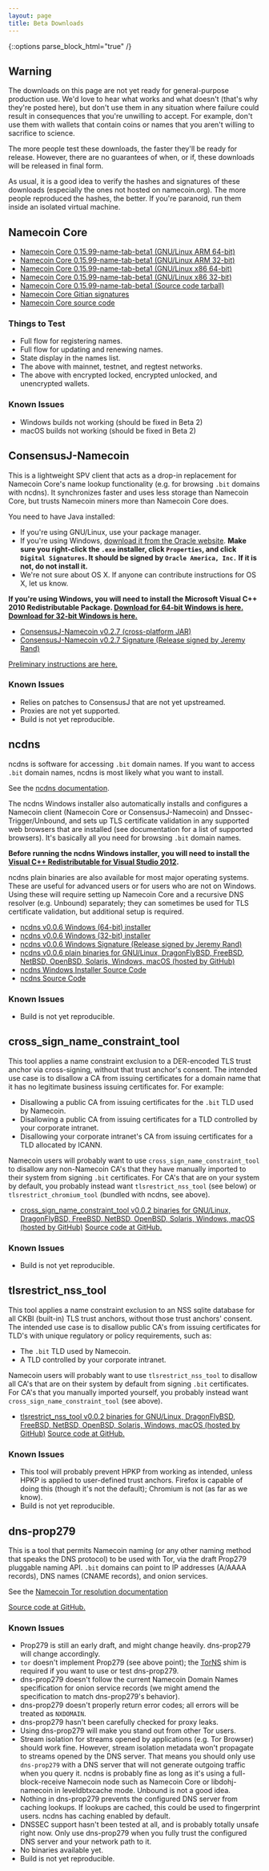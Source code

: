```yaml
---
layout: page
title: Beta Downloads
---
```


{::options parse_block_html="true" /}

## Warning

The downloads on this page are not yet ready for general-purpose production use.  We'd love to hear what works and what doesn't (that's why they're posted here), but don't use them in any situation where failure could result in consequences that you're unwilling to accept.  For example, don't use them with wallets that contain coins or names that you aren't willing to sacrifice to science.

The more people test these downloads, the faster they'll be ready for release.  However, there are no guarantees of when, or if, these downloads will be released in final form.

As usual, it is a good idea to verify the hashes and signatures of these downloads (especially the ones not hosted on namecoin.org).  The more people reproduced the hashes, the better.  If you're paranoid, run them inside an isolated virtual machine.

## Namecoin Core

* [Namecoin Core 0.15.99-name-tab-beta1 (GNU/Linux ARM 64-bit)](https://www.namecoin.org/files/namecoin-core-0.15.99-name-tab-beta1/namecoin-0.15.99-aarch64-linux-gnu.tar.gz)
* [Namecoin Core 0.15.99-name-tab-beta1 (GNU/Linux ARM 32-bit)](https://www.namecoin.org/files/namecoin-core-0.15.99-name-tab-beta1/namecoin-0.15.99-arm-linux-gnueabihf.tar.gz)
* [Namecoin Core 0.15.99-name-tab-beta1 (GNU/Linux x86 64-bit)](https://www.namecoin.org/files/namecoin-core-0.15.99-name-tab-beta1/namecoin-0.15.99-x86_64-linux-gnu.tar.gz)
* [Namecoin Core 0.15.99-name-tab-beta1 (GNU/Linux x86 32-bit)](https://www.namecoin.org/files/namecoin-core-0.15.99-name-tab-beta1/namecoin-0.15.99-i686-pc-linux-gnu.tar.gz)
* [Namecoin Core 0.15.99-name-tab-beta1 (Source code tarball)](https://www.namecoin.org/files/namecoin-core-0.15.99-name-tab-beta1/namecoin-0.15.99.tar.gz)
* [Namecoin Core Gitian signatures](https://github.com/namecoin/gitian.sigs/)
* [Namecoin Core source code](https://github.com/namecoin/namecoin-core/)

### Things to Test

* Full flow for registering names.
* Full flow for updating and renewing names.
* State display in the names list.
* The above with mainnet, testnet, and regtest networks.
* The above with encrypted locked, encrypted unlocked, and unencrypted wallets.

### Known Issues

* Windows builds not working (should be fixed in Beta 2)
* macOS builds not working (should be fixed in Beta 2)

## ConsensusJ-Namecoin

This is a lightweight SPV client that acts as a drop-in replacement for Namecoin Core's name lookup functionality (e.g. for browsing `.bit` domains with ncdns).  It synchronizes faster and uses less storage than Namecoin Core, but trusts Namecoin miners more than Namecoin Core does.

You need to have Java installed:

* If you're using GNU/Linux, use your package manager.
* If you're using Windows, [download it from the Oracle website](https://www.java.com/en/download/manual.jsp).  **Make sure you right-click the `.exe` installer, click `Properties`, and click `Digital Signatures`.  It should be signed by `Oracle America, Inc.`  If it is not, do not install it.**
* We're not sure about OS X.  If anyone can contribute instructions for OS X, let us know.

**If you're using Windows, you will need to install the Microsoft Visual C++ 2010 Redistributable Package.  [Download for 64-bit Windows is here.](https://www.microsoft.com/en-us/download/details.aspx?id=14632)  [Download for 32-bit Windows is here.](https://www.microsoft.com/en-us/download/details.aspx?id=5555)**

* [ConsensusJ-Namecoin v0.2.7 (cross-platform JAR)](https://www.namecoin.org/files/ConsensusJ-Namecoin/0.2.7/namecoinj-daemon-0.2.7-SNAPSHOT.jar)
* [ConsensusJ-Namecoin v0.2.7 Signature (Release signed by Jeremy Rand)](https://www.namecoin.org/files/ConsensusJ-Namecoin/0.2.7/SHA256SUMS.asc)

[Preliminary instructions are here.]({{site.baseurl}}docs/bitcoinj-name-lookups/)

### Known Issues

* Relies on patches to ConsensusJ that are not yet upstreamed.
* Proxies are not yet supported.
* Build is not yet reproducible.

## ncdns

ncdns is software for accessing `.bit` domain names.  If you want to access `.bit` domain names, ncdns is most likely what you want to install.

See the [ncdns documentation]({{site.baseurl}}docs/ncdns).

The ncdns Windows installer also automatically installs and configures a Namecoin client (Namecoin Core or ConsensusJ-Namecoin) and Dnssec-Trigger/Unbound, and sets up TLS certificate validation in any supported web browsers that are installed (see documentation for a list of supported browsers).  It's basically all you need for browsing `.bit` domain names.

**Before running the ncdns Windows installer, you will need to install the [Visual C++ Redistributable for Visual Studio 2012](https://www.microsoft.com/en-us/download/details.aspx?id=30679).**

ncdns plain binaries are also available for most major operating systems.  These are useful for advanced users or for users who are not on Windows.  Using these will require setting up Namecoin Core and a recursive DNS resolver (e.g. Unbound) separately; they can sometimes be used for TLS certificate validation, but additional setup is required.

* [ncdns v0.0.6 Windows (64-bit) installer](https://www.namecoin.org/files/ncdns-v0.0.6/ncdns-v0.0.6-win64-install.exe)
* [ncdns v0.0.6 Windows (32-bit) installer](https://www.namecoin.org/files/ncdns-v0.0.6/ncdns-v0.0.6-win32-install.exe)
* [ncdns v0.0.6 Windows Signature (Release signed by Jeremy Rand)](https://www.namecoin.org/files/ncdns-v0.0.6/ncdns-v0.0.6-win.SHA256SUMS.asc)
* [ncdns v0.0.6 plain binaries for GNU/Linux, DragonFlyBSD, FreeBSD, NetBSD, OpenBSD, Solaris, Windows, macOS (hosted by GitHub)](https://github.com/namecoin/ncdns/releases/tag/v0.0.6)
* [ncdns Windows Installer Source Code](https://github.com/namecoin/ncdns-nsis)
* [ncdns Source Code](https://github.com/namecoin/ncdns)

### Known Issues

* Build is not yet reproducible.

## cross_sign_name_constraint_tool

This tool applies a name constraint exclusion to a DER-encoded TLS trust anchor via cross-signing, without that trust anchor's consent. The intended use case is to disallow a CA from issuing certificates for a domain name that it has no legitimate business issuing certificates for. For example:

* Disallowing a public CA from issuing certificates for the `.bit` TLD used by Namecoin.
* Disallowing a public CA from issuing certificates for a TLD controlled by your corporate intranet.
* Disallowing your corporate intranet's CA from issuing certificates for a TLD allocated by ICANN.

Namecoin users will probably want to use `cross_sign_name_constraint_tool` to disallow any non-Namecoin CA's that they have manually imported to their system from signing `.bit` certificates.  For CA's that are on your system by default, you probably instead want `tlsrestrict_nss_tool` (see below) or `tlsrestrict_chromium_tool` (bundled with ncdns, see above).

* [cross_sign_name_constraint_tool v0.0.2 binaries for GNU/Linux, DragonFlyBSD, FreeBSD, NetBSD, OpenBSD, Solaris, Windows, macOS (hosted by GitHub)](https://github.com/namecoin/crosssignnameconstraint/releases/tag/v0.0.2)
[Source code at GitHub.](https://github.com/namecoin/crosssignnameconstraint)

### Known Issues

* Build is not yet reproducible.

## tlsrestrict_nss_tool

This tool applies a name constraint exclusion to an NSS sqlite database for all CKBI (built-in) TLS trust anchors, without those trust anchors' consent. The intended use case is to disallow public CA's from issuing certificates for TLD's with unique regulatory or policy requirements, such as:

* The `.bit` TLD used by Namecoin.
* A TLD controlled by your corporate intranet.

Namecoin users will probably want to use `tlsrestrict_nss_tool` to disallow all CA's that are on their system by default from signing `.bit` certificates.  For CA's that you manually imported yourself, you probably instead want `cross_sign_name_constraint_tool` (see above).

* [tlsrestrict_nss_tool v0.0.2 binaries for GNU/Linux, DragonFlyBSD, FreeBSD, NetBSD, OpenBSD, Solaris, Windows, macOS (hosted by GitHub)](https://github.com/namecoin/tlsrestrictnss/releases/tag/v0.0.2)
[Source code at GitHub.](https://github.com/namecoin/tlsrestrictnss)

### Known Issues

* This tool will probably prevent HPKP from working as intended, unless HPKP is applied to user-defined trust anchors. Firefox is capable of doing this (though it's not the default); Chromium is not (as far as we know).
* Build is not yet reproducible.

## dns-prop279

This is a tool that permits Namecoin naming (or any other naming method that speaks the DNS protocol) to be used with Tor, via the draft Prop279 pluggable naming API.  `.bit` domains can point to IP addresses (A/AAAA records), DNS names (CNAME records), and onion services.

See the [Namecoin Tor resolution documentation]({{site.baseurl}}docs/tor-resolution)

[Source code at GitHub.](https://github.com/namecoin/dns-prop279)

### Known Issues

* Prop279 is still an early draft, and might change heavily.  dns-prop279 will change accordingly.
* `tor` doesn't implement Prop279 (see above point); the [TorNS](https://github.com/meejah/TorNS) shim is required if you want to use or test dns-prop279.
* dns-prop279 doesn't follow the current Namecoin Domain Names specification for onion service records (we might amend the specification to match dns-prop279's behavior).
* dns-prop279 doesn't properly return error codes; all errors will be treated as `NXDOMAIN`.
* dns-prop279 hasn't been carefully checked for proxy leaks.
* Using dns-prop279 will make you stand out from other Tor users.
* Stream isolation for streams opened by applications (e.g. Tor Browser) should work fine.  However, stream isolation metadata won't propagate to streams opened by the DNS server.  That means you should only use `dns-prop279` with a DNS server that will not generate outgoing traffic when you query it.  ncdns is probably fine as long as it's using a full-block-receive Namecoin node such as Namecoin Core or libdohj-namecoin in leveldbtxcache mode.  Unbound is not a good idea.
* Nothing in dns-prop279 prevents the configured DNS server from caching lookups. If lookups are cached, this could be used to fingerprint users. ncdns has caching enabled by default.
* DNSSEC support hasn't been tested at all, and is probably totally unsafe right now. Only use dns-prop279 when you fully trust the configured DNS server and your network path to it.
* No binaries available yet.
* Build is not yet reproducible.
